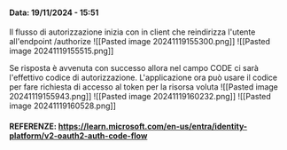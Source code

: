 #### Data: 19/11/2024 - 15:51

Il flusso di autorizzazione inizia con in client che reindirizza l'utente all'endpoint /authorize
![[Pasted image 20241119155300.png]]
![[Pasted image 20241119155515.png]]

Se risposta è avvenuta con successo allora nel campo CODE ci sarà l'effettivo codice di autorizzazione. L'applicazione ora può usare il codice per fare richiesta di accesso al token per la risorsa voluta
![[Pasted image 20241119155943.png]]
![[Pasted image 20241119160232.png]]
![[Pasted image 20241119160528.png]]
#### REFERENZE: https://learn.microsoft.com/en-us/entra/identity-platform/v2-oauth2-auth-code-flow